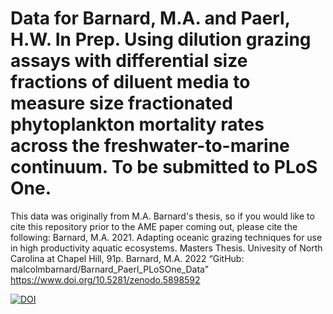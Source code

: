 # Data for Barnard, M.A. and Paerl, H.W. In Prep. Using dilution grazing assays with differential size fractions of diluent media to measure size fractionated phytoplankton mortality rates across the freshwater-to-marine continuum. To be submitted to PLoS One. 

This data was originally from M.A. Barnard's thesis, so if you would like to cite this repository prior to the AME paper coming out, please cite the following:
Barnard, M.A. 2021. Adapting oceanic grazing techniques for use in high productivity aquatic ecosystems. Masters Thesis. Univesity of North Carolina at Chapel Hill, 91p.
Barnard, M.A. 2022 “GitHub: malcolmbarnard/Barnard_Paerl_PLoSOne_Data” https://www.doi.org/10.5281/zenodo.5898592

[![DOI](https://zenodo.org/badge/451239059.svg)](https://zenodo.org/badge/latestdoi/451239059)
